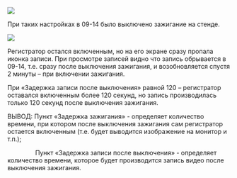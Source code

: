![](file:///C:/Users/IDK.LA_OFFICE/AppData/Local/Packages/oice_16_974fa576_32c1d314_3a8/AC/Temp/msohtmlclip1/01/clip_image002.jpg)

При таких настройках в 09-14 было выключено зажигание на стенде.

![](file:///C:/Users/IDK.LA_OFFICE/AppData/Local/Packages/oice_16_974fa576_32c1d314_3a8/AC/Temp/msohtmlclip1/01/clip_image004.jpg)

Регистратор остался включенным, но на его экране сразу пропала иконка записи. При просмотре записей видно что запись обрывается в 09-14, т.е. сразу после выключения зажигания, и возобновляется спустя 2 минуты – при включении зажигания.

При «Задержка записи после выключения» равной 120 – регистратор оставался включенным более 120 секунд, но запись производилась только 120 секунд после выключения зажигания.

ВЫВОД: Пункт «Задержка зажигания» - определяет количество времени, при котором после выключения зажигания сам регистратор остается включенным (т.е. будет выводится изображение на монитор и т.п.);

                Пункт «Задержка записи после выключения» - определяет количество времени, которое будет производится запись видео после выключения зажигания.